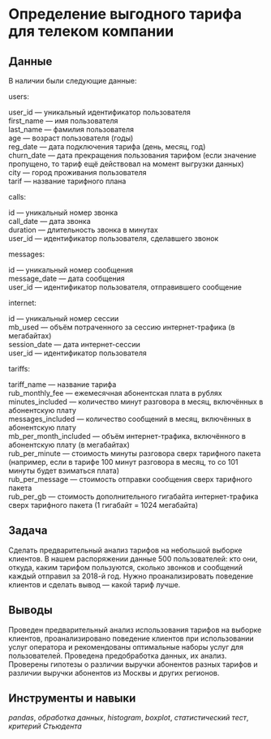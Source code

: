   # Определение выгодного тарифа для телеком компании

## Данные

В наличии были следующие данные:
  
users:
  
user_id — уникальный идентификатор пользователя  
first_name — имя пользователя  
last_name — фамилия пользователя  
age — возраст пользователя (годы)  
reg_date — дата подключения тарифа (день, месяц, год)  
churn_date — дата прекращения пользования тарифом (если значение пропущено, то тариф ещё действовал на момент выгрузки данных)  
city — город проживания пользователя  
tarif — название тарифного плана  
  
calls:  
  
id — уникальный номер звонка  
call_date — дата звонка  
duration — длительность звонка в минутах  
user_id — идентификатор пользователя, сделавшего звонок  
  
messages:  
  
id — уникальный номер сообщения  
message_date — дата сообщения  
user_id — идентификатор пользователя, отправившего сообщение  
  
internet:  
  
id — уникальный номер сессии  
mb_used — объём потраченного за сессию интернет-трафика (в мегабайтах)  
session_date — дата интернет-сессии  
user_id — идентификатор пользователя  
  
tariffs:  
  
tariff_name — название тарифа  
rub_monthly_fee — ежемесячная абонентская плата в рублях  
minutes_included — количество минут разговора в месяц, включённых в абонентскую плату  
messages_included — количество сообщений в месяц, включённых в абонентскую плату  
mb_per_month_included — объём интернет-трафика, включённого в абонентскую плату (в мегабайтах)  
rub_per_minute — стоимость минуты разговора сверх тарифного пакета (например, если в тарифе 100 минут разговора в месяц, то со 101 минуты будет взиматься плата)  
rub_per_message — стоимость отправки сообщения сверх тарифного пакета  
rub_per_gb — стоимость дополнительного гигабайта интернет-трафика сверх тарифного пакета (1 гигабайт = 1024 мегабайта)  

## Задача  
  
Сделать предварительный анализ тарифов на небольшой выборке клиентов. В нашем распоряжении данные 500 пользователей: кто они, откуда, каким тарифом пользуются, сколько звонков и сообщений каждый отправил за 2018-й год. Нужно проанализировать поведение клиентов и сделать вывод — какой тариф лучше.

## Выводы

Проведен предварительный анализ использования тарифов на выборке клиентов, проанализировано поведение клиентов при использовании услуг оператора и рекомендованы оптимальные наборы услуг для пользователей. Проведена предобработка данных, их анализ. Проверены гипотезы о различии выручки абонентов разных тарифов и различии выручки абонентов из Москвы и других регионов.

## Инструменты и навыки
*pandas*, *обработка данных*, *histogram*, *boxplot*, *статистический тест*,
*критерий Стьюдента*
